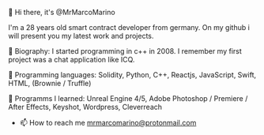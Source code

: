 👋 Hi there, it's @MrMarcoMarino

I'm a 28 years old smart contract developer from germany. On my github i will present you my latest work and projects.

👀 Biography: I started programming in c++ in 2008. I remember my first project was a chat application like ICQ.

🌱 Programming languages: Solidity, Python, C++, Reactjs, JavaScript, Swift, HTML, (Brownie / Truffle)
 
💞️ Programms I learned: Unreal Engine 4/5, Adobe Photoshop / Premiere / After Effects, Keyshot, Wordpress, Cleverreach

- 📫 How to reach me mrmarcomarino@protonmail.com

<!---
MrMarcoMarino/MrMarcoMarino is a ✨ special ✨ repository because its `README.md` (this file) appears on your GitHub profile.
You can click the Preview link to take a look at your changes.
--->
